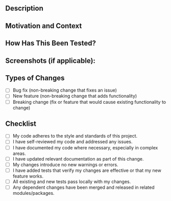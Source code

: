 ## Description
<!--- Provide a concise summary of your changes and the reasoning behind them. -->

## Motivation and Context
<!--- Why is this change required? What problem does it solve? -->
<!--- If it fixes an open issue, please link to the issue here. -->

## How Has This Been Tested?
<!--- Describe the tests you ran to verify your changes. -->
<!--- Include details on test configurations, environment setup, and edge cases. -->

## Screenshots (if applicable):
<!--- Attach screenshots or other visual aids to clarify your changes, if needed. -->

## Types of Changes
<!--- Indicate the type of change this PR introduces by marking the appropriate box: -->
- [ ] Bug fix (non-breaking change that fixes an issue)
- [ ] New feature (non-breaking change that adds functionality)
- [ ] Breaking change (fix or feature that would cause existing functionality to change)

## Checklist
<!--- Verify that all the necessary checks are met by marking the appropriate boxes: -->
- [ ] My code adheres to the style and standards of this project.
- [ ] I have self-reviewed my code and addressed any issues.
- [ ] I have documented my code where necessary, especially in complex areas.
- [ ] I have updated relevant documentation as part of this change.
- [ ] My changes introduce no new warnings or errors.
- [ ] I have added tests that verify my changes are effective or that my new feature works.
- [ ] All existing and new tests pass locally with my changes.
- [ ] Any dependent changes have been merged and released in related modules/packages.

<!--- Add any additional notes, information, or context to your pull request here. -->
